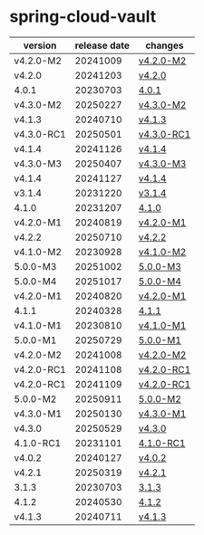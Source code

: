 # spring-cloud-vault	


|version|release date|changes|
|---|---|---|
|v4.2.0-M2|20241009|[v4.2.0-M2](./v4.2.0-M2-20241009.md)|
|v4.2.0|20241203|[v4.2.0](./v4.2.0-20241203.md)|
|4.0.1|20230703|[4.0.1](./4.0.1-20230703.md)|
|v4.3.0-M2|20250227|[v4.3.0-M2](./v4.3.0-M2-20250227.md)|
|v4.1.3|20240710|[v4.1.3](./v4.1.3-20240710.md)|
|v4.3.0-RC1|20250501|[v4.3.0-RC1](./v4.3.0-RC1-20250501.md)|
|v4.1.4|20241126|[v4.1.4](./v4.1.4-20241126.md)|
|v4.3.0-M3|20250407|[v4.3.0-M3](./v4.3.0-M3-20250407.md)|
|v4.1.4|20241127|[v4.1.4](./v4.1.4-20241127.md)|
|v3.1.4|20231220|[v3.1.4](./v3.1.4-20231220.md)|
|4.1.0|20231207|[4.1.0](./4.1.0-20231207.md)|
|v4.2.0-M1|20240819|[v4.2.0-M1](./v4.2.0-M1-20240819.md)|
|v4.2.2|20250710|[v4.2.2](./v4.2.2-20250710.md)|
|v4.1.0-M2|20230928|[v4.1.0-M2](./v4.1.0-M2-20230928.md)|
|5.0.0-M3|20251002|[5.0.0-M3](./5.0.0-M3-20251002.md)|
|5.0.0-M4|20251017|[5.0.0-M4](./5.0.0-M4-20251017.md)|
|v4.2.0-M1|20240820|[v4.2.0-M1](./v4.2.0-M1-20240820.md)|
|4.1.1|20240328|[4.1.1](./4.1.1-20240328.md)|
|v4.1.0-M1|20230810|[v4.1.0-M1](./v4.1.0-M1-20230810.md)|
|5.0.0-M1|20250729|[5.0.0-M1](./5.0.0-M1-20250729.md)|
|v4.2.0-M2|20241008|[v4.2.0-M2](./v4.2.0-M2-20241008.md)|
|v4.2.0-RC1|20241108|[v4.2.0-RC1](./v4.2.0-RC1-20241108.md)|
|v4.2.0-RC1|20241109|[v4.2.0-RC1](./v4.2.0-RC1-20241109.md)|
|5.0.0-M2|20250911|[5.0.0-M2](./5.0.0-M2-20250911.md)|
|v4.3.0-M1|20250130|[v4.3.0-M1](./v4.3.0-M1-20250130.md)|
|v4.3.0|20250529|[v4.3.0](./v4.3.0-20250529.md)|
|4.1.0-RC1|20231101|[4.1.0-RC1](./4.1.0-RC1-20231101.md)|
|v4.0.2|20240127|[v4.0.2](./v4.0.2-20240127.md)|
|v4.2.1|20250319|[v4.2.1](./v4.2.1-20250319.md)|
|3.1.3|20230703|[3.1.3](./3.1.3-20230703.md)|
|4.1.2|20240530|[4.1.2](./4.1.2-20240530.md)|
|v4.1.3|20240711|[v4.1.3](./v4.1.3-20240711.md)|
